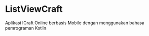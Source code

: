 # ListViewCraft
 Aplikasi ICraft Online berbasis Mobile dengan menggunakan bahasa pemrograman Kotlin
